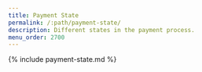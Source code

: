 ```yaml
---
title: Payment State
permalink: /:path/payment-state/
description: Different states in the payment process.
menu_order: 2700
---
```


{% include payment-state.md %}
